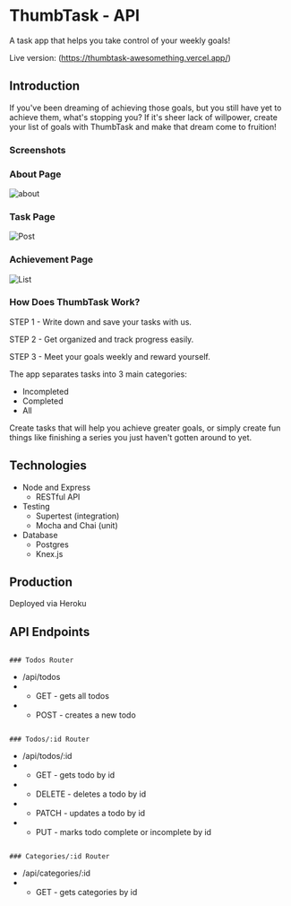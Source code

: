 # ThumbTask - API

A task app that helps you take control of your weekly goals!

Live version: (https://thumbtask-awesomething.vercel.app/)

## Introduction 

If you've been dreaming of achieving those goals, but you still have yet to achieve them, what's stopping you? If it's sheer lack of willpower, create your list of goals with ThumbTask and make that dream come to fruition! 

<h3>Screenshots</h3>

<il>


 ### About Page

 ![about](https://github.com/awesomething/ThumbTask/blob/main/images/About.jpg) 


### Task Page

![Post](https://github.com/awesomething/ThumbTask/blob/main/images/Create.jpg) 


### Achievement Page

![List](https://github.com/awesomething/ThumbTask/blob/main/images/Checked.jpg) 

<h3> How Does ThumbTask Work?</h3>

<p> STEP 1 - Write down and save your tasks with us. </p>

<p> STEP 2 - Get organized and track progress easily.</p>

<p>STEP 3 - Meet your goals weekly and reward yourself.</p>

The app separates tasks into 3 main categories: 
* Incompleted 
* Completed
* All

Create tasks that will help you achieve greater goals, or simply create fun things like finishing a series you just haven't gotten around to yet. 

## Technologies

* Node and Express 
  * RESTful API 
* Testing 
  * Supertest (integration) 
  * Mocha and Chai (unit)
* Database 
  * Postgres
  * Knex.js 
  
## Production 

Deployed via Heroku

## API Endpoints
```

### Todos Router
```
- /api/todos
- - GET - gets all todos 
- - POST - creates a new todo 
```

### Todos/:id Router 
```
- /api/todos/:id 
- - GET - gets todo by id 
- - DELETE - deletes a todo by id 
- - PATCH - updates a todo by id 
- - PUT - marks todo complete or incomplete by id 
```

### Categories/:id Router
```
- /api/categories/:id
- - GET - gets categories by id 
```
